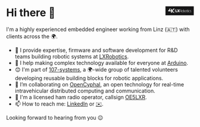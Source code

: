 <a href="https://lxrobotics.com/"><img align="right" src="https://raw.githubusercontent.com/lxrobotics/.github/main/logo/lxrobotics.png" width="15%"></a>
Hi there 👋
===========

I'm a highly experienced embedded engineer working from Linz (:austria:) with clients across the :earth_africa:.

* :robot: I provide expertise, firmware and software development for R&D teams building robotic systems at [LXRobotics](https://www.lxrobotics.com).
* :star_struck: I help making complex technology available for everyone at [Arduino](https://github.com/arduino).
* :blush: I'm part of [107-systems](https://107-systems.org/), a :earth_africa:-wide group of talented volunteers developing reusable building blocks for robotic applications.
* :muscle: I’m collaborating on [OpenCyphal](https://opencyphal.org/), an open technology for real-time intravehicular distributed computing and communication.
* :satellite: I'm a licensed ham radio operator, callsign [OE5LXR](https://oe5lxr.at/).
* :mailbox: How to reach me: [LinkedIn](https://www.linkedin.com/in/alexanderentinger/) or [:envelope:](mailto:consulting@lxrobotics.com).

Looking forward to hearing from you :wink:
